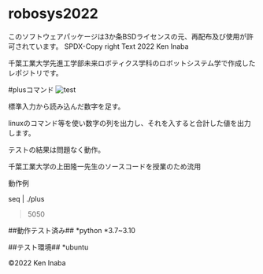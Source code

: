 # robosys2022

このソフトウェアパッケージは3か条BSDライセンスの元、再配布及び使用が許可されています。
SPDX-Copy right Text 2022 Ken Inaba

千葉工業大学先進工学部未来ロボティクス学科のロボットシステム学で作成したレポジトリです。

#plusコマンド
![test](https://github.com/dynepanch/robosys2022/actions/workflows/test.yml/badge.svg)

標準入力から読み込んだ数字を足す。

linuxのコマンド等を使い数字の列を出力し、それを入すると合計した値を出力します。

テストの結果は問題なく動作。

千葉工業大学の上田隆一先生のソースコードを授業のため流用

動作例

seq | ./plus

> 5050


##動作テスト済み##
*python
	*3.7~3.10

##テスト環境##
*ubuntu

©2022 Ken Inaba
